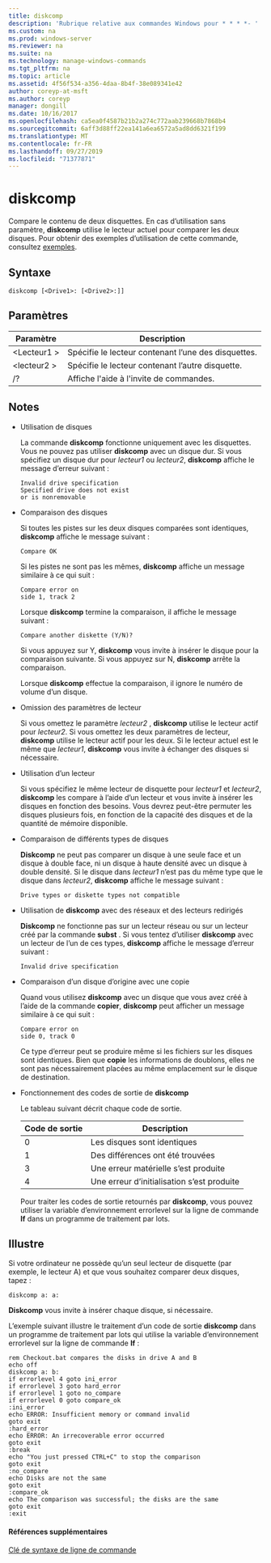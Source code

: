 ```yaml
---
title: diskcomp
description: 'Rubrique relative aux commandes Windows pour * * * *- '
ms.custom: na
ms.prod: windows-server
ms.reviewer: na
ms.suite: na
ms.technology: manage-windows-commands
ms.tgt_pltfrm: na
ms.topic: article
ms.assetid: 4f56f534-a356-4daa-8b4f-38e089341e42
author: coreyp-at-msft
ms.author: coreyp
manager: dongill
ms.date: 10/16/2017
ms.openlocfilehash: ca5ea0f4587b21b2a274c772aab239668b7868b4
ms.sourcegitcommit: 6aff3d88ff22ea141a6ea6572a5ad8dd6321f199
ms.translationtype: MT
ms.contentlocale: fr-FR
ms.lasthandoff: 09/27/2019
ms.locfileid: "71377871"
---
```

# <a name="diskcomp"></a>diskcomp



Compare le contenu de deux disquettes. En cas d’utilisation sans paramètre, **diskcomp** utilise le lecteur actuel pour comparer les deux disques. Pour obtenir des exemples d’utilisation de cette commande, consultez [exemples](#BKMK_examples).

## <a name="syntax"></a>Syntaxe

```
diskcomp [<Drive1>: [<Drive2>:]]
```

## <a name="parameters"></a>Paramètres

|Paramètre|Description|
|---------|-----------|
|\<Lecteur1 >|Spécifie le lecteur contenant l’une des disquettes.|
|\<lecteur2 >|Spécifie le lecteur contenant l’autre disquette.|
|/?|Affiche l'aide à l'invite de commandes.|

## <a name="remarks"></a>Notes

- Utilisation de disques

  La commande **diskcomp** fonctionne uniquement avec les disquettes. Vous ne pouvez pas utiliser **diskcomp** avec un disque dur. Si vous spécifiez un disque dur pour *lecteur1* ou *lecteur2*, **diskcomp** affiche le message d’erreur suivant :  
  ```
  Invalid drive specification
  Specified drive does not exist
  or is nonremovable
  ```  
- Comparaison des disques

  Si toutes les pistes sur les deux disques comparées sont identiques, **diskcomp** affiche le message suivant :  
  ```
  Compare OK
  ```  
  Si les pistes ne sont pas les mêmes, **diskcomp** affiche un message similaire à ce qui suit :  
  ```
  Compare error on
  side 1, track 2
  ```  
  Lorsque **diskcomp** termine la comparaison, il affiche le message suivant :  
  ```
  Compare another diskette (Y/N)?
  ```  
  Si vous appuyez sur Y, **diskcomp** vous invite à insérer le disque pour la comparaison suivante. Si vous appuyez sur N, **diskcomp** arrête la comparaison.

  Lorsque **diskcomp** effectue la comparaison, il ignore le numéro de volume d’un disque.
- Omission des paramètres de lecteur

  Si vous omettez le paramètre *lecteur2* , **diskcomp** utilise le lecteur actif pour *lecteur2*. Si vous omettez les deux paramètres de lecteur, **diskcomp** utilise le lecteur actif pour les deux. Si le lecteur actuel est le même que *lecteur1*, **diskcomp** vous invite à échanger des disques si nécessaire.
- Utilisation d’un lecteur

  Si vous spécifiez le même lecteur de disquette pour *lecteur1* et *lecteur2*, **diskcomp** les compare à l’aide d’un lecteur et vous invite à insérer les disques en fonction des besoins. Vous devrez peut-être permuter les disques plusieurs fois, en fonction de la capacité des disques et de la quantité de mémoire disponible.
- Comparaison de différents types de disques

  **Diskcomp** ne peut pas comparer un disque à une seule face et un disque à double face, ni un disque à haute densité avec un disque à double densité. Si le disque dans *lecteur1* n’est pas du même type que le disque dans *lecteur2*, **diskcomp** affiche le message suivant :  
  ```
  Drive types or diskette types not compatible
  ```  
- Utilisation de **diskcomp** avec des réseaux et des lecteurs redirigés

  **Diskcomp** ne fonctionne pas sur un lecteur réseau ou sur un lecteur créé par la commande **subst** . Si vous tentez d’utiliser **diskcomp** avec un lecteur de l’un de ces types, **diskcomp** affiche le message d’erreur suivant :  
  ```
  Invalid drive specification
  ```  
- Comparaison d’un disque d’origine avec une copie

  Quand vous utilisez **diskcomp** avec un disque que vous avez créé à l’aide de la commande **copier**, **diskcomp** peut afficher un message similaire à ce qui suit :  
  ```
  Compare error on 
  side 0, track 0
  ```  
  Ce type d’erreur peut se produire même si les fichiers sur les disques sont identiques. Bien que **copie** les informations de doublons, elles ne sont pas nécessairement placées au même emplacement sur le disque de destination.
- Fonctionnement des codes de sortie de **diskcomp**

  Le tableau suivant décrit chaque code de sortie.  

  |Code de sortie|Description|
  |---------|-----------|
  |0|Les disques sont identiques|
  |1|Des différences ont été trouvées|
  |3|Une erreur matérielle s’est produite|
  |4|Une erreur d’initialisation s’est produite|

  Pour traiter les codes de sortie retournés par **diskcomp**, vous pouvez utiliser la variable d’environnement errorlevel sur la ligne de commande **If** dans un programme de traitement par lots.

## <a name="BKMK_examples"></a>Illustre

Si votre ordinateur ne possède qu’un seul lecteur de disquette (par exemple, le lecteur A) et que vous souhaitez comparer deux disques, tapez :
```
diskcomp a: a:
```
**Diskcomp** vous invite à insérer chaque disque, si nécessaire.

L’exemple suivant illustre le traitement d’un code de sortie **diskcomp** dans un programme de traitement par lots qui utilise la variable d’environnement errorlevel sur la ligne de commande **If** :
```
rem Checkout.bat compares the disks in drive A and B 
echo off 
diskcomp a: b: 
if errorlevel 4 goto ini_error 
if errorlevel 3 goto hard_error 
if errorlevel 1 goto no_compare
if errorlevel 0 goto compare_ok 
:ini_error 
echo ERROR: Insufficient memory or command invalid 
goto exit 
:hard_error 
echo ERROR: An irrecoverable error occurred 
goto exit 
:break 
echo "You just pressed CTRL+C" to stop the comparison 
goto exit 
:no_compare 
echo Disks are not the same 
goto exit 
:compare_ok 
echo The comparison was successful; the disks are the same 
goto exit 
:exit
```

#### <a name="additional-references"></a>Références supplémentaires

[Clé de syntaxe de ligne de commande](command-line-syntax-key.md)
